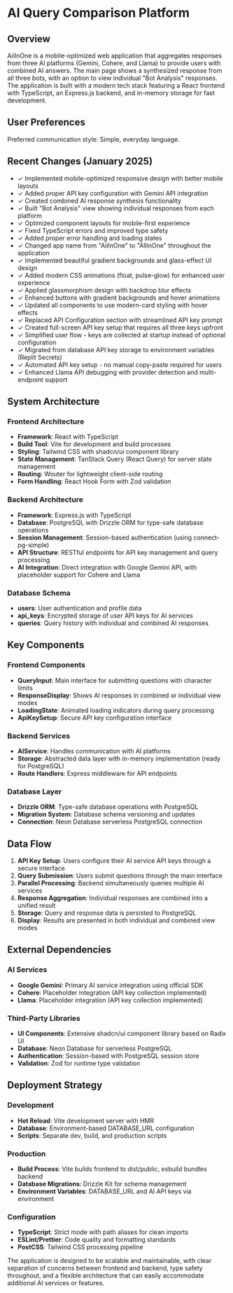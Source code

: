 # AI Query Comparison Platform

## Overview

AiiInOne is a mobile-optimized web application that aggregates responses from three AI platforms (Gemini, Cohere, and Llama) to provide users with combined AI answers. The main page shows a synthesized response from all three bots, with an option to view individual "Bot Analysis" responses. The application is built with a modern tech stack featuring a React frontend with TypeScript, an Express.js backend, and in-memory storage for fast development.

## User Preferences

Preferred communication style: Simple, everyday language.

## Recent Changes (January 2025)

- ✓ Implemented mobile-optimized responsive design with better mobile layouts
- ✓ Added proper API key configuration with Gemini API integration
- ✓ Created combined AI response synthesis functionality
- ✓ Built "Bot Analysis" view showing individual responses from each platform
- ✓ Optimized component layouts for mobile-first experience
- ✓ Fixed TypeScript errors and improved type safety
- ✓ Added proper error handling and loading states
- ✓ Changed app name from "AiiInOne" to "AllInOne" throughout the application
- ✓ Implemented beautiful gradient backgrounds and glass-effect UI design
- ✓ Added modern CSS animations (float, pulse-glow) for enhanced user experience
- ✓ Applied glassmorphism design with backdrop blur effects
- ✓ Enhanced buttons with gradient backgrounds and hover animations
- ✓ Updated all components to use modern-card styling with hover effects
- ✓ Replaced API Configuration section with streamlined API key prompt
- ✓ Created full-screen API key setup that requires all three keys upfront
- ✓ Simplified user flow - keys are collected at startup instead of optional configuration
- ✓ Migrated from database API key storage to environment variables (Replit Secrets)
- ✓ Automated API key setup - no manual copy-paste required for users
- ✓ Enhanced Llama API debugging with provider detection and multi-endpoint support

## System Architecture

### Frontend Architecture
- **Framework**: React with TypeScript
- **Build Tool**: Vite for development and build processes
- **Styling**: Tailwind CSS with shadcn/ui component library
- **State Management**: TanStack Query (React Query) for server state management
- **Routing**: Wouter for lightweight client-side routing
- **Form Handling**: React Hook Form with Zod validation

### Backend Architecture
- **Framework**: Express.js with TypeScript
- **Database**: PostgreSQL with Drizzle ORM for type-safe database operations
- **Session Management**: Session-based authentication (using connect-pg-simple)
- **API Structure**: RESTful endpoints for API key management and query processing
- **AI Integration**: Direct integration with Google Gemini API, with placeholder support for Cohere and Llama

### Database Schema
- **users**: User authentication and profile data
- **api_keys**: Encrypted storage of user API keys for AI services
- **queries**: Query history with individual and combined AI responses

## Key Components

### Frontend Components
- **QueryInput**: Main interface for submitting questions with character limits
- **ResponseDisplay**: Shows AI responses in combined or individual view modes
- **LoadingState**: Animated loading indicators during query processing
- **ApiKeySetup**: Secure API key configuration interface

### Backend Services
- **AIService**: Handles communication with AI platforms
- **Storage**: Abstracted data layer with in-memory implementation (ready for PostgreSQL)
- **Route Handlers**: Express middleware for API endpoints

### Database Layer
- **Drizzle ORM**: Type-safe database operations with PostgreSQL
- **Migration System**: Database schema versioning and updates
- **Connection**: Neon Database serverless PostgreSQL connection

## Data Flow

1. **API Key Setup**: Users configure their AI service API keys through a secure interface
2. **Query Submission**: Users submit questions through the main interface
3. **Parallel Processing**: Backend simultaneously queries multiple AI services
4. **Response Aggregation**: Individual responses are combined into a unified result
5. **Storage**: Query and response data is persisted to PostgreSQL
6. **Display**: Results are presented in both individual and combined view modes

## External Dependencies

### AI Services
- **Google Gemini**: Primary AI service integration using official SDK
- **Cohere**: Placeholder integration (API key collection implemented)
- **Llama**: Placeholder integration (API key collection implemented)

### Third-Party Libraries
- **UI Components**: Extensive shadcn/ui component library based on Radix UI
- **Database**: Neon Database for serverless PostgreSQL
- **Authentication**: Session-based with PostgreSQL session store
- **Validation**: Zod for runtime type validation

## Deployment Strategy

### Development
- **Hot Reload**: Vite development server with HMR
- **Database**: Environment-based DATABASE_URL configuration
- **Scripts**: Separate dev, build, and production scripts

### Production
- **Build Process**: Vite builds frontend to dist/public, esbuild bundles backend
- **Database Migrations**: Drizzle Kit for schema management
- **Environment Variables**: DATABASE_URL and AI API keys via environment

### Configuration
- **TypeScript**: Strict mode with path aliases for clean imports
- **ESLint/Prettier**: Code quality and formatting standards
- **PostCSS**: Tailwind CSS processing pipeline

The application is designed to be scalable and maintainable, with clear separation of concerns between frontend and backend, type safety throughout, and a flexible architecture that can easily accommodate additional AI services or features.